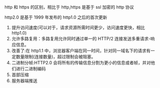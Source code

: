 http 和 https 的区别，相比于 http,https 是基于 ssl 加密的 http 协议

http2.0 是基于 1999 年发布的 http1.0 之后的首次更新

1. 提升访问速度(可以对于，请求资源所需时间更少，访问速度更快，相比 http1.0) 
2. 允许多路复用：多路复用允许同时通过单一的 HTTP/2 连接发送多重请求-响应信息。
3. 改善了:在 http1.1 中，浏览器客户端在同一时间，针对同一域名下的请求有一定数量限制(连接数量)，超过限制会被阻塞。 
4. 二进制分帧:HTTP2.0 会将所有的传输信息分割为更小的信息或者帧，并对他们进行二进制编码
5. 首部压缩
6. 服务器端推送


